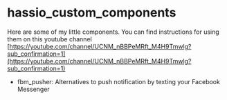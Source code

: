 # hassio_custom_components

Here are some of my little components. You can find instructions for using them on this youtube channel [https://youtube.com/channel/UCNM_nBBPeMRft_M4H9Tmwlg?sub_confirmation=1](https://youtube.com/channel/UCNM_nBBPeMRft_M4H9Tmwlg?sub_confirmation=1)

* fbm_pusher: Alternatives to push notification by texting your Facebook Messenger